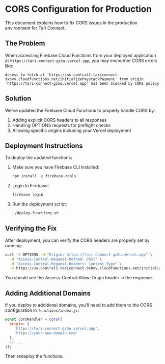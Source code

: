 # CORS Configuration for Production

This document explains how to fix CORS issues in the production environment for Tari Connect.

## The Problem

When accessing Firebase Cloud Functions from your deployed application at `https://tari-connect-gz5u.vercel.app`, you may encounter CORS errors like:

```
Access to fetch at 'https://us-central1-tariconnect-9xbvv.cloudfunctions.net/initializePaystackPayment' from origin 'https://tari-connect-gz5u.vercel.app' has been blocked by CORS policy
```

## Solution

We've updated the Firebase Cloud Functions to properly handle CORS by:

1. Adding explicit CORS headers to all responses
2. Handling OPTIONS requests for preflight checks
3. Allowing specific origins including your Vercel deployment

## Deployment Instructions

To deploy the updated functions:

1. Make sure you have Firebase CLI installed:
   ```bash
   npm install -g firebase-tools
   ```

2. Login to Firebase:
   ```bash
   firebase login
   ```

3. Run the deployment script:
   ```bash
   ./deploy-functions.sh
   ```

## Verifying the Fix

After deployment, you can verify the CORS headers are properly set by running:

```bash
curl -X OPTIONS -H "Origin: https://tari-connect-gz5u.vercel.app" \
  -H "Access-Control-Request-Method: POST" \
  -H "Access-Control-Request-Headers: Content-Type" \
  -v https://us-central1-tariconnect-9xbvv.cloudfunctions.net/initializePaystackPayment
```

You should see the Access-Control-Allow-Origin header in the response.

## Adding Additional Domains

If you deploy to additional domains, you'll need to add them to the CORS configuration in `functions/index.js`:

```javascript
const corsHandler = cors({
  origin: [
    'https://tari-connect-gz5u.vercel.app',
    'https://your-new-domain.com'
  ],
  // ...
});
```

Then redeploy the functions.